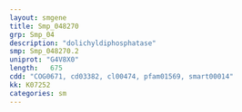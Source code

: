 ```yaml
---
layout: smgene
title: Smp_048270
grp: Smp_04
description: "dolichyldiphosphatase"
smp: Smp_048270.2
uniprot: "G4V8X0"
length:   675
cdd: "COG0671, cd03382, cl00474, pfam01569, smart00014"
kk: K07252
categories: sm
---
```

